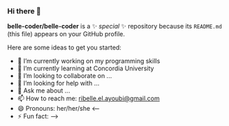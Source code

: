 ### Hi there 👋


**belle-coder/belle-coder** is a ✨ _special_ ✨ repository because its `README.md` (this file) appears on your GitHub profile.

Here are some ideas to get you started:

- 🔭 I’m currently working on my programming skills
- 🌱 I’m currently learning at Concordia University
- 👯 I’m looking to collaborate on ...
- 🤔 I’m looking for help with ...
- 💬 Ask me about ...
- 📫 How to reach me: ribelle.el.ayoubi@gmail.com
- 😄 Pronouns: her/her/she
<--
- ⚡ Fun fact: 
-->
